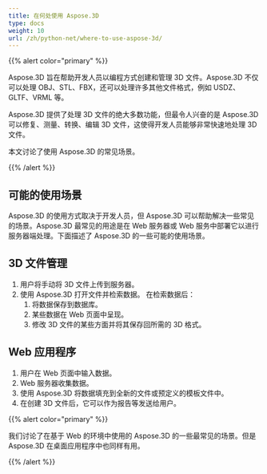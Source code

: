 ```yaml
---
title: 在何处使用 Aspose.3D
type: docs
weight: 10
url: /zh/python-net/where-to-use-aspose-3d/
---
```


{{% alert color="primary" %}} 

Aspose.3D 旨在帮助开发人员以编程方式创建和管理 3D 文件。Aspose.3D 不仅可以处理 OBJ、STL、FBX，还可以处理许多其他文件格式，例如 USDZ、GLTF、VRML 等。

Aspose.3D 提供了处理 3D 文件的绝大多数功能，但最令人兴奋的是 Aspose.3D 可以修复、测量、转换、编辑 3D 文件，这使得开发人员能够非常快速地处理 3D 文件。

本文讨论了使用 Aspose.3D 的常见场景。

{{% /alert %}} 
## **可能的使用场景**
Aspose.3D 的使用方式取决于开发人员，但 Aspose.3D 可以帮助解决一些常见的场景。Aspose.3D 最常见的用途是在 Web 服务器或 Web 服务中部署它以进行服务器端处理。下面描述了 Aspose.3D 的一些可能的使用场景。
## **3D 文件管理**
1. 用户将手动将 3D 文件上传到服务器。
2. 使用 Aspose.3D 打开文件并检索数据。
   在检索数据后：
   1. 将数据保存到数据库。
   2. 某些数据在 Web 页面中呈现。
   3. 修改 3D 文件的某些方面并将其保存回所需的 3D 格式。
## **Web 应用程序**
1. 用户在 Web 页面中输入数据。
2. Web 服务器收集数据。
3. 使用 Aspose.3D 将数据填充到全新的文件或预定义的模板文件中。
4. 在创建 3D 文件后，它可以作为报告等发送给用户。

{{% alert color="primary" %}} 

我们讨论了在基于 Web 的环境中使用的 Aspose.3D 的一些最常见的场景。但是 Aspose.3D 在桌面应用程序中也同样有用。

{{% /alert %}}